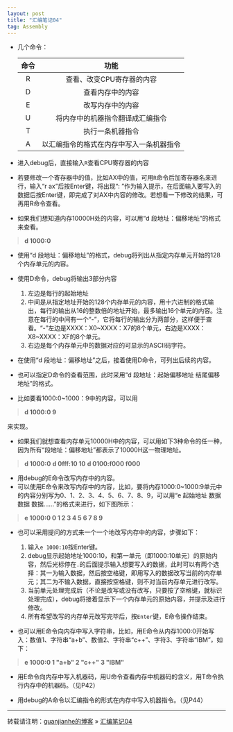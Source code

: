 ```yaml
---
layout: post
title: "汇编笔记04" 
tag: Assembly
---
```


- 几个命令：

  |命令|功能|
  |:---:|:---:|
  |R|查看、改变CPU寄存器的内容|
  |D|查看内存中的内容|
  |E|改写内存中的内容|
  |U|将内存中的机器指令翻译成汇编指令|
  |T|执行一条机器指令|
  |A|以汇编指令的格式在内存中写入一条机器指令|

- 进入debug后，直接输入`R`查看CPU寄存器的内容
- 若要修改一个寄存器中的值，比如AX中的值，可用`R`命令后加寄存器名来进行，输入“r ax”后按Enter键，将出现“: ”作为输入提示，在后面输入要写入的数据后按Enter键，即完成了对AX中内容的修改。若想看一下修改的结果，可再用R命令查看。
- 如果我们想知道内存10000H处的内容，可以用“d 段地址：偏移地址”的格式来查看。

> **d 1000:0**

- 使用“d 段地址：偏移地址”的格式，debug将列出从指定内存单元开始的128个内存单元的内容。
- 使用D命令，debug将输出3部分内容
  1. 左边是每行的起始地址
  2. 中间是从指定地址开始的128个内存单元的内容，用十六进制的格式输出，每行的输出从16的整数倍的地址开始，最多输出16个单元的内容。注意在每行的中间有一个“-”，它将每行的输出分为两部分，这样便于查看。“-”左边是XXXX：X0\~XXXX：X7的8个单元，右边是XXXX：X8\~XXXX：XF的8个单元。
  3. 右边是每个内存单元中的数据对应的可显示的ASCII码字符。

- 在使用“d 段地址：偏移地址”之后，接着使用D命令，可列出后续的内容。
- 也可以指定D命令的查看范围，此时采用“d 段地址：起始偏移地址   结尾偏移地址”的格式。
- 比如要看1000:0\~1000：9中的内容，可以用

> **d 1000:0 9**

   来实现。

- 如果我们就想查看内存单元10000H中的内容，可以用如下3种命令的任一种，因为所有“段地址：偏移地址”都表示了10000H这一物理地址。

> **d 1000:0**
**d 0fff:10 10**
**d 0100:f000 f000**

- 用debug的E命令改写内存中的内容。
- 可以使用E命令来改写内存中的内容，比如，要将内存1000:0\~1000:9单元中的内容分别写为0、1、2、3、4、5、6、7、8、9，可以用“e 起始地址 数据 数据 数据......”的格式来进行，如下图所示：

> **e 1000:0 0 1 2 3 4 5 6 7 8 9**

- 也可以采用提问的方式来一个一个地改写内存中的内容，步骤如下：
  1. 输入`e 1000:10`按Enter键。
  2. debug显示起始地址1000:10，和第一单元（即1000:10单元）的原始内容，然后光标停在`.`的后面提示输入想要写入的数据，此时可以有两个选择：其一为输入数据，然后按空格键，即用写入的数据改写当前的内存单元；其二为不输入数据，直接按空格键，则不对当前内存单元进行改写。
  3. 当前单元处理完成后（不论是改写或没有改写，只要按了空格键，就标识处理完成），debug将接着显示下一个内存单元的原始内容，并提示及进行修改。
  4. 所有希望改写的内存单元改写完毕后，按`Enter`键，E命令操作结束。

- 也可以用E命令向内存中写入字符串，比如，用E命令从内存1000:0开始写入：数值1、字符串“a+b”、数值2、字符串“c++”、字符3、字符串“IBM”，如下：

> **e 1000:0 1 "a+b"  2 "c++" 3 "IBM"**

- 用E命令向内存中写入机器码，用U命令查看内存中机器码的含义，用T命令执行内存中的机器码。（见P42）

- 用debug的A命令以汇编指令的形式在内存中写入机器指令。（见P44）

---

转载请注明：[guanjianhe的博客](https://guanjianhe.github.io/) » [汇编笔记04](https://guanjianhe.github.io/2020/02/assembly04/)